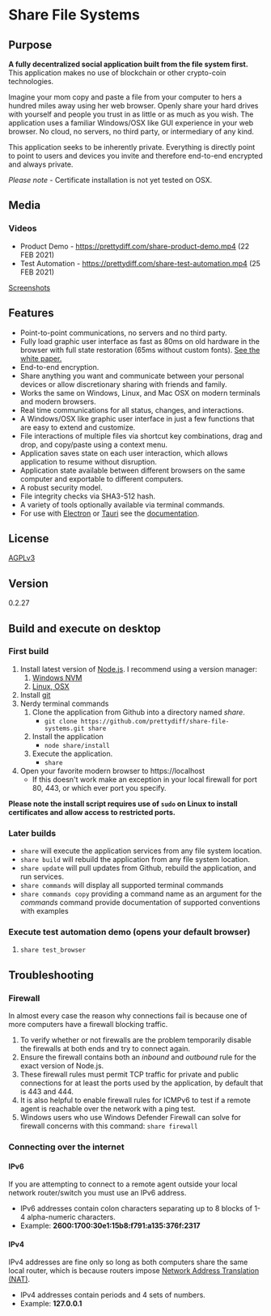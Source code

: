 # Share File Systems

<!-- cspell:words Tauri, Upspin -->

## Purpose
**A fully decentralized social application built from the file system first.**  This application makes no use of blockchain or other crypto-coin technologies.

Imagine your mom copy and paste a file from your computer to hers a hundred miles away using her web browser.  Openly share your hard drives with yourself and people you trust in as little or as much as you wish.  The application uses a familiar Windows/OSX like GUI experience in your web browser.  No cloud, no servers, no third party, or intermediary of any kind.

This application seeks to be inherently private.  Everything is directly point to point to users and devices you invite and therefore end-to-end encrypted and always private.

*Please note* - Certificate installation is not yet tested on OSX.

## Media
### Videos
 * Product Demo - https://prettydiff.com/share-product-demo.mp4 (22 FEB 2021)
 * Test Automation - https://prettydiff.com/share-test-automation.mp4 (25 FEB 2021)

[Screenshots](documentation/screenshots.md)

## Features
* Point-to-point communications, no servers and no third party.
* Fully load graphic user interface as fast as 80ms on old hardware in the browser with full state restoration (65ms without custom fonts). [See the white paper.](https://github.com/prettydiff/wisdom/blob/master/performance_frontend.md)
* End-to-end encryption.
* Share anything you want and communicate between your personal devices or allow discretionary sharing with friends and family.
* Works the same on Windows, Linux, and Mac OSX on modern terminals and modern browsers.
* Real time communications for all status, changes, and interactions.
* A Windows/OSX like graphic user interface in just a few functions that are easy to extend and customize.
* File interactions of multiple files via shortcut key combinations, drag and drop, and copy/paste using a context menu.
* Application saves state on each user interaction, which allows application to resume without disruption.
* Application state available between different browsers on the same computer and exportable to different computers.
* A robust security model.
* File integrity checks via SHA3-512 hash.
* A variety of tools optionally available via terminal commands.
* For use with [Electron](https://www.electronjs.org/) or [Tauri](https://tauri.app/) see the [documentation](./documentation/electron_tauri.md).

## License
[AGPLv3](https://www.gnu.org/licenses/agpl-3.0.en.html)

## Version
0.2.27

## Build and execute on desktop
### First build
1. Install latest version of [Node.js](https://nodejs.org). I recommend using a version manager:
   1. [Windows NVM](https://github.com/coreybutler/nvm-windows)
   1. [Linux, OSX](https://github.com/nvm-sh/nvm)
1. Install [git](https://git-scm.com/downloads)
1. Nerdy terminal commands
   1. Clone the application from Github into a directory named *share*.
      * `git clone https://github.com/prettydiff/share-file-systems.git share`
   1. Install the application
      * `node share/install`
   1. Execute the application.
      * `share`
1. Open your favorite modern browser to https://localhost
   * If this doesn't work make an exception in your local firewall for port 80, 443, or which ever port you specify.

**Please note the install script requires use of `sudo` on Linux to install certificates and allow access to restricted ports.**

### Later builds
* `share` will execute the application services from any file system location.
* `share build` will rebuild the application from any file system location.
* `share update` will pull updates from Github, rebuild the application, and run services.
* `share commands` will display all supported terminal commands
* `share commands copy` providing a command name as an argument for the *commands* command provide documentation of supported conventions with examples

### Execute test automation demo (opens your default browser)
1. `share test_browser`

## Troubleshooting
### Firewall
In almost every case the reason why connections fail is because one of more computers have a firewall blocking traffic.
   1. To verify whether or not firewalls are the problem temporarily disable the firewalls at both ends and try to connect again.
   1. Ensure the firewall contains both an *inbound* and *outbound* rule for the exact version of Node.js.
   1. These firewall rules must permit TCP traffic for private and public connections for at least the ports used by the application, by default that is 443 and 444.
   1. It is also helpful to enable firewall rules for ICMPv6 to test if a remote agent is reachable over the network with a ping test.
   1. Windows users who use Windows Defender Firewall can solve for firewall concerns with this command: `share firewall`

### Connecting over the internet
#### IPv6
If you are attempting to connect to a remote agent outside your local network router/switch you must use an IPv6 address.
   * IPv6 addresses contain colon characters separating up to 8 blocks of 1-4 alpha-numeric characters.
   * Example: **2600:1700:30e1:15b8:f791:a135:376f:2317**

#### IPv4
IPv4 addresses are fine only so long as both computers share the same local router, which is because routers impose [Network Address Translation (NAT)](https://en.wikipedia.org/wiki/Network_address_translation).
   * IPv4 addresses contain periods and 4 sets of numbers.
   * Example: **127.0.0.1**
<!--
## Install on IPhone
1. Download iSH from the app store.  It is a Linux shell.  Open it.
</!-- cspell:disable --/>
1. In iSH execute command to install a package manager: `wget -qO- http://dl-cdn.alpinelinux.org/alpine/v3.12/main/x86/apk-tools-static-2.10.5-r1.apk | tar -xz sbin/apk.static && ./sbin/apk.static add apk-tools && rm sbin/apk.static`
   * For a list of available packages see: https://github.com/ish-app/ish/wiki/What-works%3F
</!-- cspell:enable --/>
1. Then install wget: `apk update && apk add --no-cache wget`
1. Download Node using wget: `wget https://nodejs.org/dist/v15.14.0/node-v15.14.0-linux-x64.tar.xz && tar -xf node-v15.14.0-linux-x64.tar.xz`
-->
